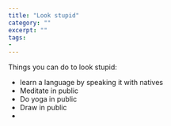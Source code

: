 ```yaml
---
title: "Look stupid"
category: ""
excerpt: ""
tags:
- 
---
```

Things you can do to look stupid:
- learn a language by speaking it with natives
- Meditate in public
- Do yoga in public
- Draw in public
- 